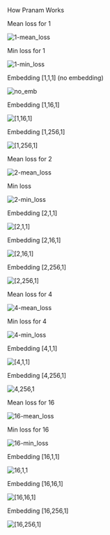 How Pranam Works

Mean loss for 1

![1-mean_loss](https://user-images.githubusercontent.com/25850520/51803366-fab4cf80-225c-11e9-8543-b03be33e1636.png)

Min loss for 1

![1-min_loss](https://user-images.githubusercontent.com/25850520/51803394-6303b100-225d-11e9-89a3-390afa80e106.png)

Embedding [1,1,1] (no embedding)

![no_emb](https://github.com/SKorablyov/MaxProblem/tree/master/Visualization/3.gif)

Embedding [1,16,1]

![[1,16,1]](https://github.com/SKorablyov/MaxProblem/tree/master/Visualization/4.gif)

Embedding [1,256,1]

 ![[1,256,1]](https://github.com/SKorablyov/MaxProblem/tree/master/Visualization/5.gif)
 
 
Mean loss for 2
 
 ![2-mean_loss](https://user-images.githubusercontent.com/25850520/51803403-8e869b80-225d-11e9-9aba-f9d463e2a129.png)

Min loss

![2-min_loss](https://user-images.githubusercontent.com/25850520/51803414-bbd34980-225d-11e9-8a56-16914696bee6.png)

 
Embedding [2,1,1]

  ![[2,1,1]](https://github.com/SKorablyov/MaxProblem/tree/master/Visualization/7.gif)
  
Embedding [2,16,1]

 ![[2,16,1]](https://github.com/SKorablyov/MaxProblem/tree/master/Visualization/8.gif)
   
Embedding [2,256,1]

  ![[2,256,1]](https://github.com/SKorablyov/MaxProblem/tree/master/Visualization/9.gif)
  
  
Mean loss for 4

![4-mean_loss](https://user-images.githubusercontent.com/25850520/51803435-de656280-225d-11e9-8ee8-c75075cf5331.png)

Min loss for 4

![4-min_loss](https://user-images.githubusercontent.com/25850520/51803447-03f26c00-225e-11e9-9275-a5e490b12746.png)

    
Embedding [4,1,1]

   ![[4,1,1]](https://github.com/SKorablyov/MaxProblem/tree/master/Visualization/10.gif)
   
Embedding [4,256,1]

 ![4,256,1](https://github.com/SKorablyov/MaxProblem/tree/master/Visualization/11.gif)
 
 
 Mean loss for 16
 
![16-mean_loss](https://user-images.githubusercontent.com/25850520/51803461-22586780-225e-11e9-84d6-7f1c41dcf99d.png)

Min loss for 16

![16-min_loss](https://user-images.githubusercontent.com/25850520/51803471-3e5c0900-225e-11e9-92d8-dc9d07fa98eb.png)

Embedding [16,1,1]

 ![16,1,1](https://github.com/SKorablyov/MaxProblem/tree/master/Visualization/12.gif)
 
Embedding [16,16,1]

 ![[16,16,1]](https://github.com/SKorablyov/MaxProblem/tree/master/Visualization/13.gif)
 
Embedding [16,256,1]

 ![[16,256,1]](https://github.com/SKorablyov/MaxProblem/tree/master/Visualization/14.gif)
